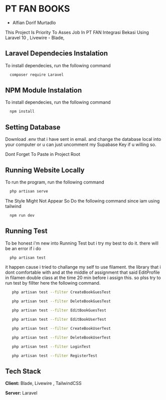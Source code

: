 
# PT FAN BOOKS 
- Alfian Dorif Murtadlo

This Project Is Priority To Asses Job In PT FAN Integrasi Bekasi Using Laravel 10 , Livewire - Blade, 



## Laravel Dependecies Instalation

To install dependecies, run the following command

```bash
  composer require Laravel
```

## NPM Module Instalation

To install dependecies, run the following command

```bash
  npm install
```

## Setting Database

Download .env that i have sent in email. and change the database local into your computer or u can just uncomment my Supabase Key if u willing so.

Dont Forget To Paste in Project Root

## Running Website Locally

To run the program, run the following command

```bash
  php artisan serve
```

The Style Might Not Appear So Do the following command since iam using tailwind

```bash
  npm run dev
```

## Running Test 

To be honest i'm new into Running Test but i try my best to do it. there will be an error if i do

```bash
  php artisan test
```

it happen cause i tried to challange my self to use filament. the library that i dont comfortable with and at the middle of assignment that said EditProfile in filamen double class at the time 20 min before i assign this. so plss try to run test by fillter here the following command.

```bash
   php artisan test --filter CreateBookGuesTest
```

```bash
   php artisan test --filter DeleteBookGuesTest
```

```bash
   php artisan test --filter EditBookGuesTest
```

```bash
   php artisan test --filter EditBookUserTest
```

```bash
   php artisan test --filter CreateBookUserTest
```

```bash
   php artisan test --filter DeleteBookUserTest
```

```bash
   php artisan test --filter LoginTest
```

```bash
   php artisan test --filter RegisterTest
```








## Tech Stack

**Client:** Blade, Livewire , TailwindCSS

**Server:** Laravel

